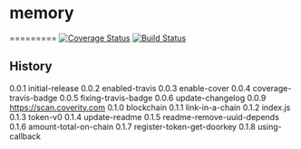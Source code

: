 # memory
=========
[![Coverage Status](https://coveralls.io/repos/github/usertoken/token-memory/badge.svg)](https://coveralls.io/github/usertoken/token-memory)
[![Build Status](https://travis-ci.org/usertoken/token-memory.svg)](https://travis-ci.org/usertoken/token-memory)

## History

0.0.1           initial-release
0.0.2           enabled-travis
0.0.3           enable-cover
0.0.4           coverage-travis-badge
0.0.5           fixing-travis-badge
0.0.6           update-changelog
0.0.9           https://scan.coverity.com
0.1.0           blockchain
0.1.1           link-in-a-chain
0.1.2           index.js
0.1.3           token-v0
0.1.4           update-readme
0.1.5           readme-remove-uuid-depends
0.1.6           amount-total-on-chain
0.1.7           register-token-get-doorkey
0.1.8           using-callback